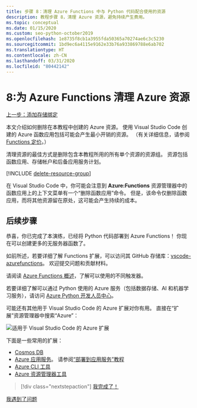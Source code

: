 ```yaml
---
title: 步骤 8：清理 Azure Functions 中与 Python 代码配合使用的资源
description: 教程步骤 8，清理 Azure 资源，避免持续产生费用。
ms.topic: conceptual
ms.date: 01/15/2020
ms.custom: seo-python-october2019
ms.openlocfilehash: 1e8735f8cb1a3955fda50365a70274ae6c3c5230
ms.sourcegitcommit: 1bd9ec6a4115e9162e33b76a933869788e6ab702
ms.translationtype: HT
ms.contentlocale: zh-CN
ms.lasthandoff: 03/31/2020
ms.locfileid: "80442142"
---
```

# <a name="8-clean-up-azure-resources-for-azure-functions"></a>8:为 Azure Functions 清理 Azure 资源

[上一步：添加存储绑定](tutorial-vs-code-serverless-python-07.md)

本文介绍如何删除在本教程中创建的 Azure 资源。 使用 Visual Studio Code 创建的 Azure 函数应用包括可能会产生最小开销的资源。 （有关详细信息，请参阅 [Functions 定价](https://azure.microsoft.com/pricing/details/functions/)。）

清理资源的最佳方式是删除包含本教程所用的所有单个资源的资源组。 资源包括函数应用、存储帐户和后备应用服务计划。

[!INCLUDE [delete-resource-group](includes/delete-resource-group.md)]

在 Visual Studio Code 中，你可能会注意到 **Azure:Functions** 资源管理器中的函数应用上的上下文菜单有一个“删除函数应用”命令。  但是，该命令仅删除函数应用，而将其他资源留在原处，这可能会产生持续的成本。

## <a name="next-steps"></a>后续步骤

恭喜，你已完成了本演练，已经将 Python 代码部署到 Azure Functions！ 你现在可以创建更多的无服务器函数了。

如前所述，若要详细了解 Functions 扩展，可以访问其 GitHub 存储库：[vscode-azurefunctions](https://github.com/Microsoft/vscode-azurefunctions)。 欢迎提交问题和贡献材料。

请阅读 [Azure Functions 概述](/azure/azure-functions/functions-overview)，了解可以使用的不同触发器。

若要详细了解可以通过 Python 使用的 Azure 服务（包括数据存储、AI 和机器学习服务），请访问 [Azure Python 开发人员中心](/azure/python/?view=azure-python)。

可能还有其他用于 Visual Studio Code 的 Azure 扩展对你有用。 直接在“扩展”资源管理器中搜索“Azure”：

![适用于 Visual Studio Code 的 Azure 扩展](media/tutorial-vs-code-serverless-python/azure-extensions-for-visual-studio-code.png)

下面是一些常用的扩展：

- [Cosmos DB](https://marketplace.visualstudio.com/items?itemName=ms-azuretools.vscode-cosmosdb)
- [Azure 应用服务](https://marketplace.visualstudio.com/items?itemName=ms-azuretools.vscode-azureappservice)。 请参阅[“部署到应用服务”教程](tutorial-deploy-app-service-on-linux-01.md)
- [Azure CLI 工具](https://marketplace.visualstudio.com/items?itemName=ms-vscode.azurecli)
- [Azure 资源管理器工具](https://marketplace.visualstudio.com/items?itemName=msazurermtools.azurerm-vscode-tools)

> [!div class="nextstepaction"]
> [我完成了！](https://docs.microsoft.com/python/azure/?view=azure-python)

[我遇到了问题](https://www.research.net/r/PWZWZ52?tutorial=vscode-functions-python&step=08-clean-up-resources)
